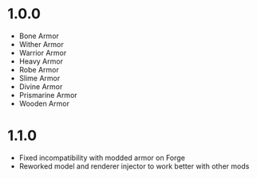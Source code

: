 # 1.0.0

* Bone Armor
* Wither Armor
* Warrior Armor
* Heavy Armor
* Robe Armor
* Slime Armor
* Divine Armor
* Prismarine Armor
* Wooden Armor

# 1.1.0

* Fixed incompatibility with modded armor on Forge
* Reworked model and renderer injector to work better with other mods